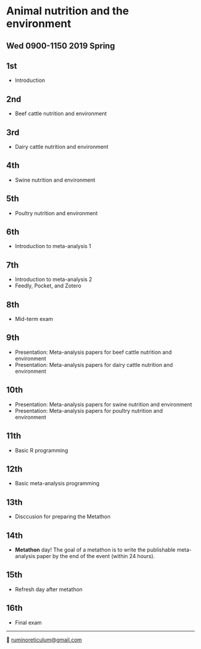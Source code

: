 # Animal nutrition and the environment  
Wed 0900-1150 2019 Spring
------------
## 1st
- Introduction  

## 2nd
- Beef cattle nutrition and environment  

## 3rd
- Dairy cattle nutrition and environment

## 4th
- Swine nutrition and environment

## 5th
- Poultry nutrition and environment

## 6th
- Introduction to meta-analysis 1  

## 7th
- Introduction to meta-analysis 2
- Feedly, Pocket, and Zotero

## 8th
- Mid-term exam

## 9th
- Presentation: Meta-analysis papers for beef cattle nutrition and environment
- Presentation: Meta-analysis papers for dairy cattle nutrition and environment

## 10th
- Presentation: Meta-analysis papers for swine nutrition and environment
- Presentation: Meta-analysis papers for poultry nutrition and environment

## 11th
- Basic R programming

## 12th
- Basic meta-analysis programming

## 13th
- Disccusion for preparing the Metathon

## 14th
- **Metathon** day!
The goal of a metathon is to write the publishable meta-analysis paper by the end of the event (within 24 hours).  

## 15th
- Refresh day after metathon

## 16th
- Final exam

---------------------------------------
💌 ruminoreticulum@gmail.com
